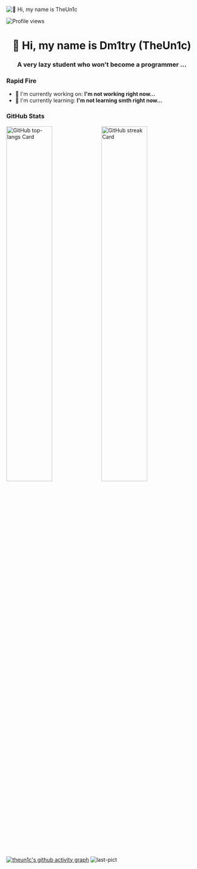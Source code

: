 ![👋 Hi, my name is TheUn1c](https://avatars.mds.yandex.net/i?id=dd0bceef98ffc0ef37cd380d592bbcaa_l-5350576-images-thumbs&n=13)

![Profile views](https://komarev.com/ghpvc/?username=theun1c&label=Profile%20views&color=0e75b6&style=flat)

<div id="toc">
  <ul align="center" style="list-style: none">
    <summary>
      <h1>
        👋 Hi, my name is Dm1try (TheUn1c)
      </h1>
    </summary>
  </ul>
</div>

 **<h3 align="center">A very lazy student who won't become a programmer ...</h3>**

**<h3 align="left">Rapid Fire</h3>**

- 💼 I'm currently working on: **I'm not working right now...**
- 🌱 I'm currently learning: **I'm not learning smth right now...**

 **<h3 align="left">GitHub Stats</h3>**

<p align="left">
  <img width="49%" src="https://github-readme-stats.vercel.app/api/top-langs?username=theun1c&theme=tokyonight&hide_title=false&layout=compact&langs_count=6&hide_progress=false&card_width=400" alt="GitHub top-langs Card" />
  <img width="49%" src="https://streak-stats.demolab.com/?user=theun1c&theme=tokyonight&hide_border=false&border_radius=4.5&date_format=M+j%5B%2C+Y%5D&mode=daily&disable_animations=false&hide_total_contributions=false&hide_current_streak=false&hide_longest_streak=false&exclude_days=&locale=en&card_height=200" alt="GitHub streak Card" />
</p>

[![theun1c's github activity graph](https://github-readme-activity-graph.vercel.app/graph?username=theun1c&theme=tokyo-night)](https://github.com/theun1c/github-readme-activity-graph)
![last-pict](https://avatars.mds.yandex.net/i?id=f9346aba5713f3fdfc7b3c84f3a5d465_l-5827319-images-thumbs&n=13)
